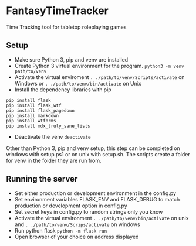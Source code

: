 # FantasyTimeTracker
Time Tracking tool for tabletop roleplaying games

## Setup
* Make sure Python 3, pip and venv are installed
* Create Python 3 virtual environment for the program.
  ```python3 -m venv path/to/venv```
* Activate the virtual enviroment
  ```. ./path/to/venv/Scripts/activate``` on Windows or
  ```. ./path/to/venv/bin/activate``` on Unix
* Install the dependency libraries with pip

```
pip install flask
pip install flask_wtf
pip install flask_pagedown
pip install markdown
pip install wtforms
pip install mdx_truly_sane_lists
```

* Deactivate the venv
  ```deactivate```

Other than Python 3, pip and venv setup, this step can be completed on windows
with setup.ps1 or on unix with setup.sh. The scripts create a folder for venv
in the folder they are run from.

## Running the server
* Set either production or development environment in the config.py
* Set environment variables FLASK_ENV and FLASK_DEBUG to match production or
  development option in config.py
* Set secret keys in config.py to random strings only you know
* Activate the virtual environment
```. ./path/to/venv/bin/activate``` on unix and
```. ./path/to/venv/Scrips/activate``` on windows
* Run python flask
```python -m flask run```
* Open browser of your choice on address displayed
